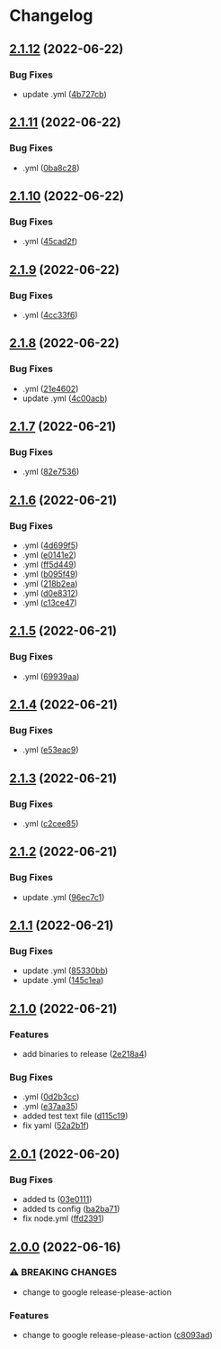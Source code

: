 # Changelog

## [2.1.12](https://github.com/samoldham/testcli/compare/v2.1.11...v2.1.12) (2022-06-22)


### Bug Fixes

* update .yml ([4b727cb](https://github.com/samoldham/testcli/commit/4b727cb54d8c5ad3458aea4a33c11f52bacf06c2))

## [2.1.11](https://github.com/samoldham/testcli/compare/v2.1.10...v2.1.11) (2022-06-22)


### Bug Fixes

* .yml ([0ba8c28](https://github.com/samoldham/testcli/commit/0ba8c281e63b005acc48ca430b5355d4a3d4fe1f))

## [2.1.10](https://github.com/samoldham/testcli/compare/v2.1.9...v2.1.10) (2022-06-22)


### Bug Fixes

* .yml ([45cad2f](https://github.com/samoldham/testcli/commit/45cad2f0bed2fe532d443919d4d7626711783bbd))

## [2.1.9](https://github.com/samoldham/testcli/compare/v2.1.8...v2.1.9) (2022-06-22)


### Bug Fixes

* .yml ([4cc33f6](https://github.com/samoldham/testcli/commit/4cc33f6d3ea4c626005459f7e8ea439947e5f4f8))

## [2.1.8](https://github.com/samoldham/testcli/compare/v2.1.7...v2.1.8) (2022-06-22)


### Bug Fixes

* .yml ([21e4602](https://github.com/samoldham/testcli/commit/21e4602b65b80dedfc6030097844ca7059d8253f))
* update .yml ([4c00acb](https://github.com/samoldham/testcli/commit/4c00acb377642e8251496825fbcffa1d0a8efc79))

## [2.1.7](https://github.com/samoldham/testcli/compare/v2.1.6...v2.1.7) (2022-06-21)


### Bug Fixes

* .yml ([82e7536](https://github.com/samoldham/testcli/commit/82e7536aa3a17232247535b189cb182f375b8f62))

## [2.1.6](https://github.com/samoldham/testcli/compare/v2.1.5...v2.1.6) (2022-06-21)


### Bug Fixes

* .yml ([4d699f5](https://github.com/samoldham/testcli/commit/4d699f5d26fbf1095f4ea5c38b5e4d0682b0c628))
* .yml ([e0141e2](https://github.com/samoldham/testcli/commit/e0141e2521e8d4d2c781055b55e1a77c6d899a4c))
* .yml ([ff5d449](https://github.com/samoldham/testcli/commit/ff5d449c139e72f9844bf22901e8c5dd204ca998))
* .yml ([b095f49](https://github.com/samoldham/testcli/commit/b095f490ba05b4e3992dbe2227042a62482de000))
* .yml ([218b2ea](https://github.com/samoldham/testcli/commit/218b2eac235629d666043941edbdc565112d2df4))
* .yml ([d0e8312](https://github.com/samoldham/testcli/commit/d0e83122286775be301d3346f029cea9fc08b704))
* .yml ([c13ce47](https://github.com/samoldham/testcli/commit/c13ce4744186efca2e36527ba2ddeaea5be17c3e))

## [2.1.5](https://github.com/samoldham/testcli/compare/v2.1.4...v2.1.5) (2022-06-21)


### Bug Fixes

* .yml ([69939aa](https://github.com/samoldham/testcli/commit/69939aa1246554fe235c62a02fe91c221081ae0f))

## [2.1.4](https://github.com/samoldham/testcli/compare/v2.1.3...v2.1.4) (2022-06-21)


### Bug Fixes

* .yml ([e53eac9](https://github.com/samoldham/testcli/commit/e53eac96f93b3d119cf37ae2b58df28e49f0a7a4))

## [2.1.3](https://github.com/samoldham/testcli/compare/v2.1.2...v2.1.3) (2022-06-21)


### Bug Fixes

* .yml ([c2cee85](https://github.com/samoldham/testcli/commit/c2cee852cac6f2a0e4baeb0157d66df39e9b47fe))

## [2.1.2](https://github.com/samoldham/testcli/compare/v2.1.1...v2.1.2) (2022-06-21)


### Bug Fixes

* update .yml ([96ec7c1](https://github.com/samoldham/testcli/commit/96ec7c1686fec3ddbc3e32ef29d6178eafc3f9b7))

## [2.1.1](https://github.com/samoldham/testcli/compare/v2.1.0...v2.1.1) (2022-06-21)


### Bug Fixes

* update .yml ([85330bb](https://github.com/samoldham/testcli/commit/85330bbae8fd3d1781427a9826d586667a9dcc2b))
* update .yml ([145c1ea](https://github.com/samoldham/testcli/commit/145c1ea9dace9d688749af5e706502c7ca803dc3))

## [2.1.0](https://github.com/samoldham/testcli/compare/v2.0.1...v2.1.0) (2022-06-21)


### Features

* add binaries to release ([2e218a4](https://github.com/samoldham/testcli/commit/2e218a4642cd21153b04a7530e7999b789226be2))


### Bug Fixes

* .yml ([0d2b3cc](https://github.com/samoldham/testcli/commit/0d2b3cc6131c31c373a373f2aff923c15ef169c1))
* .yml ([e37aa35](https://github.com/samoldham/testcli/commit/e37aa3596c3cacb246702503a277dffcf31e5561))
* added test text file ([d115c19](https://github.com/samoldham/testcli/commit/d115c19bc9805d78824b5445d29a0834fab4ba2f))
* fix yaml ([52a2b1f](https://github.com/samoldham/testcli/commit/52a2b1f35018d56f25682b8fda599b43148e5fcc))

## [2.0.1](https://github.com/samoldham/testcli/compare/v2.0.0...v2.0.1) (2022-06-20)


### Bug Fixes

* added ts ([03e0111](https://github.com/samoldham/testcli/commit/03e011140a266a7971fd3111e4a50c4229d24e21))
* added ts config ([ba2ba71](https://github.com/samoldham/testcli/commit/ba2ba7180cb3f0b851fedf799b4127f5a2194ee5))
* fix node.yml ([ffd2391](https://github.com/samoldham/testcli/commit/ffd239123ca75ac9ef4923d368b20828a9dd759e))

## [2.0.0](https://github.com/samoldham/testcli/compare/v1.2.0...v2.0.0) (2022-06-16)


### ⚠ BREAKING CHANGES

* change to google release-please-action

### Features

* change to google release-please-action ([c8093ad](https://github.com/samoldham/testcli/commit/c8093ade8fba1089f0c2fa834f81bddf2ced6e59))
